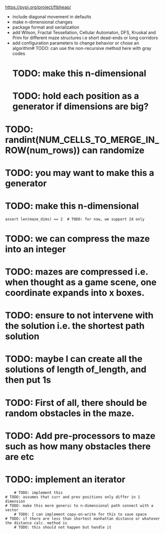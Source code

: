 https://pypi.org/project/fibheap/


- include diagonal movement in defaults
- make n-dimensional changes
- package format and serialization
- add Wilson, Fractal Tessellation, Cellular Automaton, DFS, Kruskal and Prim for different maze structures i.e short dead-ends or long corridors
- add configuration parameters to change behavior or chose an algorithm# TODO: can use the non-recursive method here with gray codes
    # TODO: make this n-dimensional
    # TODO: hold each position as a generator if dimensions are big?
# TODO: randint(NUM_CELLS_TO_MERGE_IN_ROW(num_rows)) can randomize
# TODO: you may want to make this a generator
# TODO: make this n-dimensional
    assert len(maze_dims) == 2  # TODO: for now, we support 2d only
# TODO: we can compress the maze into an integer
# TODO: mazes are compressed i.e. when thought as a game scene, one coordinate expands into x boxes.
# TODO: ensure to not intervene with the solution i.e. the shortest path solution
# TODO: maybe I can create all the solutions of length of_length, and then put 1s
# TODO: First of all, there should be random obstacles in the maze.
# TODO: Add pre-processors to maze such as how many obstacles there are etc
# TODO: implement an iterator
        # TODO: implement this
    # TODO: assumes that curr and prev positions only differ in 1 dimension
    # TODO: make this more generic to n-dimensional path connect with a vector
        # TODO: I can implement copy-on-write for this to save space
    # TODO: if there are less than shortest manhattan distance or whatever the distance calc. method is
        # TODO: this should not happen but handle it
